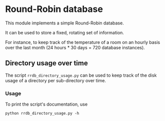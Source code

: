 # Round-Robin database

This module implements a simple Round-Robin database.

It can be used to store a fixed, rotating set of information.

For instance, to keep track of the temperature of a room on an hourly basis over the last month
(24 hours * 30 days = 720 database instances).

## Directory usage over time

The script ``rrdb_directory_usage.py`` can be used to keep track 
of the disk usage of a directory per sub-directory over time.

### Usage

To print the script's documentation, use 

    python rrdb_directory_usage.py -h
